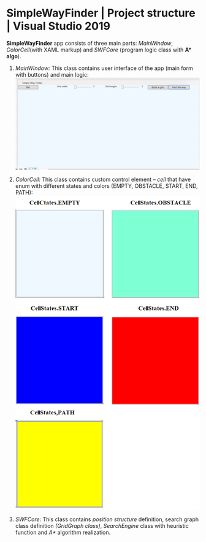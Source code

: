 # SimpleWayFinder | Project structure | Visual Studio 2019

**SimpleWayFinder** app consists of three main parts: *MainWindow*, *ColorCell*(with XAML markup) and *SWFCore* (program logic class with **A\* algo**).

1.  *MainWindow:*
    This class contains user interface of the app (main form with buttons) and main logic:
![Editor](/pic/editor.png)
    
2.  *ColorCell:*
     This class contains custom control element – *cell* that have enum with different states and colors (EMPTY, OBSTACLE, START, END, PATH):
![CellStates](/pic/CellStates.png)

3. *SWFCore*:
     This class contains *position structure* definition, search graph class definition *(GridGraph class)*, *SearchEngine* class with heuristic function and *A\** algorithm realization.





